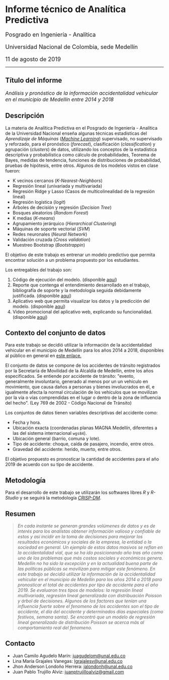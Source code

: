 # **Informe técnico de Analítica Predictiva** 
<font size = "4"> Posgrado en Ingeniería - Analítica <br>

Universidad Nacional de Colombia, sede Medellín <br>

11 de agosto de 2019
</font>

---

## **Título del informe**
<font size = "3"> <i>

Análisis y pronóstico de la información accidentalidad vehicular en el municipio de Medellín entre 2014 y 2018 <br>

</font></i>

## **Descripción**
La materia de Analítica Predictiva en el Posgrado de Ingeniería - Analítica de la Universidad Nacional enseña algunas técnicas estadísticas del *Aprendizaje de Máquinas* ([*Machine Learning*](https://en.wikipedia.org/wiki/Machine_learning)) supervisado, no supervisado y reforzado, para el pronóstico (*forecast*), clasificación (*classification*) y agrupación (*clusters*) de datos, utilizando los conceptos de la estadística descriptiva y probabilística como cálculo de probabilidades, Teorema de Bayes, medidas de  tendencia, funciones de distribuciones de probabilidad, pruebas de hipótesis, entre otros. Algunos de los modelos vistos en clase fueron:

* K vecinos cercanos (*K-Nearest-Neighbors*)
* Regresión lineal (univariada y multivariada) 
* Regresión Ridge y Lasso (Casos de multicolinealidad de la regresión lineal)
* Regresión logística (*logit*)
* Árboles de decisión y regresión (*Decision Tree*)
* Bosques aleatorios (*Random Forest*)
* K medias (*K-means*)
* Agrupamiento jerárquico (*Hierarchical Clustering*)
* Máquinas de soporte vectorial (*SVM*)
* Redes neuronales (*Neural Network*)
* Validación cruzada (*Cross validation*)
* Muestreo Bootstrap (*Bootstrappin*)

El objetivo de este trabajo es entrenar un modelo predictivo que permita encontrar solución a un problema propuesto por los estudiantes.

Los entregables del trabajo son:

1. Código de ejecución del modelo. (disponible [aquí](https://juapatral.github.io/analitica-predictiva-accidentalidad-2019/app/accidentalidad-2014-2018.Rmd))
2. Reporte que contenga el entendimiento desarrollado en el trabajo, bibliografía de soporte y la metodología seguida debidamente justificada. (disponible [aquí](https://juapatral.github.io/analitica-predictiva-accidentalidad-2019/app/accidentalidad-2014-2018.html))
3. Aplicativo web que permita visualizar los datos y la predicción del modelo. (disponible [aquí](https://google.com.co))
4. Video promocional del aplicativo web, explicando su funcionalidad. (disponible [aquí](https://youtu.be/yK3SiymGsHs)) 

## **Contexto del conjunto de datos**

Para este trabajo se decidió utilizar la información de la accidentalidad vehicular en el municipio de Medellín para los años 2014 a 2018, disponibles al público en general en [este enlace.](https://geomedellin-m-medellin.opendata.arcgis.com/datasets/accidentalidad-georreferenciada-2018)

El conjunto de datos se compone de los accidentes de tránsito registrados por la Secretaría de Movilidad de la Alcaldía de Medellín, entre los años especificados. Se entiende por accidente de tránsito: "evento, generalmente involuntario, generado al menos por un  un vehículo en movimiento, que causa daños a personas y bienes involucrados en él, e igualmente afecta la normal circulación de los vehículos que se movilizan por la vía o vías comprendidas en el lugar o dentro de la zona de influencia del hecho". (Ley 769 de 2002 - Código Nacional de Tránsito)

Los conjuntos de datos tienen variables descriptivas del accidente como:

+ Fecha y hora.
+ Ubicación exacta (coordenadas planas MAGNA Medellín, diferentes a las del sistema internacional `wgs84`).
+ Ubicación general (barrio, comuna y lote).
+ Tipo de accidente: choque, caída de pasajero, incendio, entre otros.
+ Gravedad del accidente: herido, muerto, entre otros. 

El objetivo propuesto es pronosticar la cantidad de accidentes para el año 2019 de acuerdo con su tipo de accidente.  

## **Metodología**

Para el desarrollo de este trabajo se utilizarán los softwares libres *R* y *R-Studio* y se seguirá la metodología [*CRISP-DM*](https://jdvelasq.github.io/ruta-n-predictiva/_downloads/5731da83c31e211e9b774ae8713246ed/CRISP-DM.pdf).

## **Resumen**

>*En cada instante se generan grandes volúmenes de datos y es de interés para los analístas obtener información valiosa y confiable de estos y así incidir en la toma de decisiones para mejorar los resultados económicos y sociales de la empresa, la entidad o la sociedad en general. Un ejemplo de estos datos masivos se reflan en la accidentalidad vial, que se ha ido posicionando año tras año como uno de los problemas que más costos sociales y económicos genera. Medellín no ha sido la excepción y en la actualidad buena parte de las políticas públicas se movilizan para mitigar este fenómeno. En este trabajo se decidió utilizar la información de la accidentalidad vehicular en el municipio de Medellín para los años 2014 a 2018 para pronosticar el total de accidentes por tipo de accidente para el año 2019. Se evaluaron tres tipos de modelos: la regresión lineal multivariada, regresión lineal generalizada con distribuación Poisson y árbol de decisiones. Algunos de los factores que tenían una influencia fuerte sobre el fenomeno de los accidentes son el tipo de accidente, el día del accidente y determinados días especiales (como festivos, semana santa). Se encontró que un modelo de regresión lineal generalizado de distribución Poisson se acerca más al comportamiento real del fenomeno.*

## **Contacto**

* Juan Camilo Agudelo Marín: juagudelom@unal.edu.co
* Lina María Grajales Vanegas: lgrajalesv@unal.edu.co
* Jhon Anderson Londoño Herrera: jalondonh@unal.edu.co
* Juan Pablo Trujillo Alviz: juanptrujilloalviz@gmail.com
